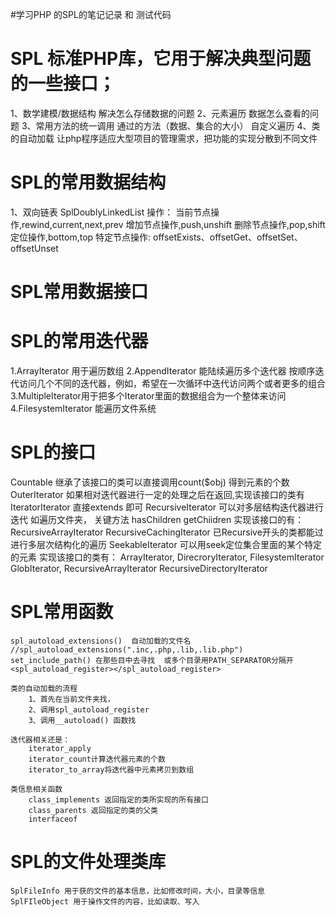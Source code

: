 #学习PHP 的SPL的笔记记录 和 测试代码

<h1>SPL 标准PHP库，它用于解决典型问题的一些接口；</h1>
    1、数学建模/数据结构
        解决怎么存储数据的问题
    2、元素遍历
        数据怎么查看的问题
    3、常用方法的统一调用
        通过的方法（数据、集合的大小）
        自定义遍历
    4、类的自动加载
        让php程序适应大型项目的管理需求，把功能的实现分散到不同文件
<h1>SPL的常用数据结构</h1>
    1、双向链表
        SplDoublyLinkedList
            操作：
                当前节点操作,rewind,current,next,prev
                增加节点操作,push,unshift
                删除节点操作,pop,shift
                定位操作,bottom,top
                特定节点操作: offsetExists、offsetGet、offsetSet、offsetUnset
<h1>SPL常用数据接口</h1>

<h1>SPL的常用迭代器</h1>
    1.ArrayIterator 用于遍历数组
    2.AppendIterator 能陆续遍历多个迭代器
        按顺序迭代访问几个不同的迭代器，例如，希望在一次循环中迭代访问两个或者更多的组合
    3.MultipleIterator用于把多个Iterator里面的数据组合为一个整体来访问
    4.FilesystemIterator 能遍历文件系统
<h1>SPL的接口</h1>
    Countable
        继承了该接口的类可以直接调用count($obj) 得到元素的个数
    OuterIterator
        如果相对迭代器进行一定的处理之后在返回,实现该接口的类有IteratorIterator  直接extends 即可
    RecursiveIterator
        可以对多层结构迭代器进行迭代
        如遍历文件夹，
        关键方法
            hasChildren
            getChiidren
        实现该接口的有：
            RecursiveArrayIterator
            RecursiveCachingIterator
            已Recursive开头的类都能过进行多层次结构化的遍历
    SeekableIterator
        可以用seek定位集合里面的某个特定的元素
        实现该接口的类有：
            ArrayIterator, DirecroryIterator, FilesystemIterator
            GlobIterator, RecursiveArrayIterator
            RecursiveDirectoryIterator
<h1>SPL常用函数</h1>

    spl_autoload_extensions()  自动加载的文件名  //spl_autoload_extensions(".inc,.php,.lib,.lib.php")
    set_include_path() 在那些目中去寻找  或多个目录用PATH_SEPARATOR分隔开
    <spl_autoload_register></spl_autoload_register>

    类的自动加载的流程
        1、首先在当前文件夹找，
        2、调用spl_autoload_register
        3、调用__autoload() 函数找

    迭代器相关还是：
        iterator_apply
        iterator_count计算迭代器元素的个数
        iterator_to_array将迭代器中元素拷贝到数组

    类信息相关函数
        class_implements 返回指定的类所实现的所有接口
        class_parents 返回指定的类的父类
        interfaceof

<h1>SPL的文件处理类库</h1>

    SplFileInfo 用于获的文件的基本信息，比如修改时间，大小，目录等信息
    SplFIleObject 用于操作文件的内容，比如读取、写入












